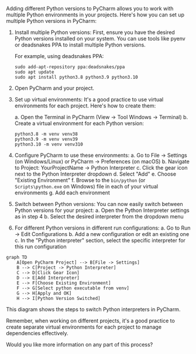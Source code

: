 Adding different Python versions to PyCharm allows you to work with multiple Python environments in your projects. Here's how you can set up multiple Python versions in PyCharm:

1. Install multiple Python versions:
   First, ensure you have the desired Python versions installed on your system. You can use tools like pyenv or deadsnakes PPA to install multiple Python versions.

   For example, using deadsnakes PPA:
   ```
   sudo add-apt-repository ppa:deadsnakes/ppa
   sudo apt update
   sudo apt install python3.8 python3.9 python3.10
   ```

2. Open PyCharm and your project.

3. Set up virtual environments:
   It's a good practice to use virtual environments for each project. Here's how to create them:

   a. Open the Terminal in PyCharm (View -> Tool Windows -> Terminal)
   b. Create a virtual environment for each Python version:
      ```
      python3.8 -m venv venv38
      python3.9 -m venv venv39
      python3.10 -m venv venv310
      ```

4. Configure PyCharm to use these environments:
   a. Go to File -> Settings (on Windows/Linux) or PyCharm -> Preferences (on macOS)
   b. Navigate to Project: YourProjectName -> Python Interpreter
   c. Click the gear icon next to the Python Interpreter dropdown
   d. Select "Add"
   e. Choose "Existing Environment"
   f. Browse to the `bin/python` (or `Scripts\python.exe` on Windows) file in each of your virtual environments
   g. Add each environment

5. Switch between Python versions:
   You can now easily switch between Python versions for your project:
   a. Open the Python Interpreter settings as in step 4
   b. Select the desired interpreter from the dropdown menu

6. For different Python versions in different run configurations:
   a. Go to Run -> Edit Configurations
   b. Add a new configuration or edit an existing one
   c. In the "Python interpreter" section, select the specific interpreter for this run configuration



```mermaid
graph TD
    A[Open PyCharm Project] --> B[File -> Settings]
    B --> C[Project -> Python Interpreter]
    C --> D[Click Gear Icon]
    D --> E[Add Interpreter]
    E --> F[Choose Existing Environment]
    F --> G[Select python executable from venv]
    G --> H[Apply and OK]
    H --> I[Python Version Switched]

```

This diagram shows the steps to switch Python interpreters in PyCharm.

Remember, when working on different projects, it's a good practice to create separate virtual environments for each project to manage dependencies effectively.

Would you like more information on any part of this process?